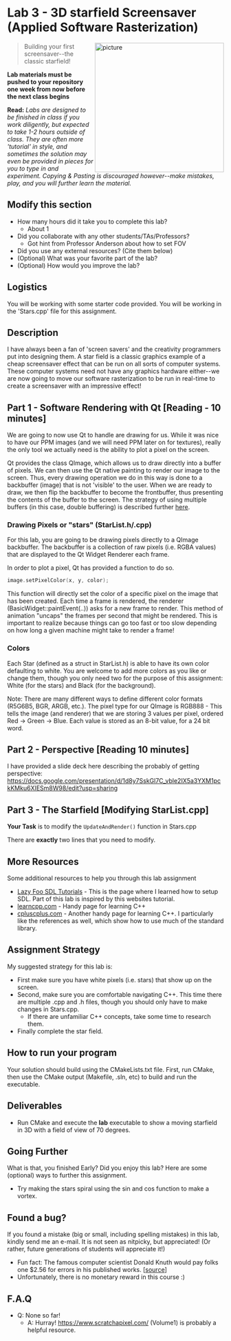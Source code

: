 # Lab 3 - 3D starfield Screensaver (Applied Software Rasterization)

<img align="right" src="./media/stars.png" width="300px" alt="picture">


> Building your first screensaver--the classic starfield!

**Lab materials must be pushed to your repository one week from now before the next class begins**

**Read:** *Labs are designed to be finished in class if you work diligently, but expected to take 1-2 hours outside of class. They are often more 'tutorial' in style, and sometimes the solution may even be provided in pieces for you to type in and experiment. Copying & Pasting is discouraged however--make mistakes, play, and you will further learn the material.*

## Modify this section

- How many hours did it take you to complete this lab?
  - About 1
- Did you collaborate with any other students/TAs/Professors?
  - Got hint from Professor Anderson about how to set FOV
- Did you use any external resources? (Cite them below)
- (Optional) What was your favorite part of the lab?
- (Optional) How would you improve the lab?

## Logistics

You will be working with some starter code provided. You will be working in the 'Stars.cpp' file for this assignment.

## Description

I have always been a fan of 'screen savers' and the creativity programmers put into designing them. A star field is a classic graphics example of a cheap screensaver effect that can be run on all sorts of computer systems. These computer systems need not have any graphics hardware either--we are now going to move our software rasterization to be run in real-time to create a screensaver with an impressive effect!

## Part 1 - Software Rendering with Qt [Reading - 10 minutes]

We are going to now use Qt to handle are drawing for us. While it was nice to have our PPM images (and we will need PPM later on for textures), really the only tool we actually need is the ability to plot a pixel on the screen.

Qt provides the class QImage, which allows us to draw directly into a
buffer of pixels.  We can then use the Qt native painting to render
our image to the screen.  Thus, every drawing operation we do in this
way is done to a backbuffer (image) that is not 'visible' to the
user. When we are ready to draw, we then flip the backbuffer to become
the frontbuffer, thus presenting the contents of the buffer to the
screen. The strategy of using multiple buffers (in this case, double
buffering) is described further
[here](https://wiki.osdev.org/Double_Buffering).

### Drawing Pixels or "stars" (StarList.h/.cpp)

For this lab, you are going to be drawing pixels directly to a QImage backbuffer. The backbuffer is a collection of raw pixels (i.e. RGBA values) that are displayed to the Qt Widget Renderer each frame.

In order to plot a pixel, Qt has provided a function to do so.

```cpp
image.setPixelColor(x, y, color);
```

This function will directly set the color of a specific pixel on the image that has been created. Each time a frame is rendered, the renderer (BasicWidget::paintEvent(..)) asks for a new frame to render.  This method of animation "uncaps" the frames per second that might be rendered.  This is important to realize because things can go too fast or too slow depending on how long a given machine might take to render a frame!


### Colors 

Each Star (defined as a struct in StarList.h) is able to have its own color defaulting to white. You are welcome to add more colors as you like or change them, though you only need two for the purpose of this assignment: White (for the stars) and Black (for the background).

Note: There are many different ways to define different color formats (R5G6B5, BGR, ARGB, etc.). The pixel type for our QImage is RGB888 - This tells the image (and renderer) that we are storing 3 values per pixel, ordered Red -> Green -> Blue.  Each value is stored as an 8-bit value, for a 24 bit word. 

## Part 2 - Perspective [Reading 10 minutes]

I have provided a slide deck here describing the probably of getting perspective: https://docs.google.com/presentation/d/1d8y7SskGl7C_vble2IX5a3YXM1pckKMku6XIESm8W98/edit?usp=sharing

## Part 3 - The Starfield [Modifying StarList.cpp]

**Your Task** is to modify the `UpdateAndRender()` function in Stars.cpp

There are **exactly** two lines that you need to modify.

## More Resources

Some additional resources to help you through this lab assignment

- [Lazy Foo SDL Tutorials](http://lazyfoo.net/tutorials/SDL/)
	  - This is the page where I learned how to setup SDL. Part of this lab is inspired by this websites tutorial.
- [learncpp.com](https://www.learncpp.com/)
	  - Handy page for learning C++
- [cpluscplus.com](http://www.cplusplus.com/)
	  - Another handy page for learning C++. I particularly like the references as well, which show how to use much of the standard library.

## Assignment Strategy

My suggested strategy for this lab is:

- First make sure you have white pixels (i.e. stars) that show up on the screen.
- Second, make sure you are comfortable navigating C++. This time there are multiple .cpp and .h files, though you should only have to make changes in Stars.cpp.
	- If there are unfamiliar C++ concepts, take some time to research them.
- Finally complete the star field.


## How to run your program

Your solution should build using the CMakeLists.txt file.  First, run CMake, then use the CMake output (Makefile, .sln, etc) to build and run the executable.

## Deliverables

- Run CMake and execute the **lab** executable to show a moving starfield in 3D with a field of view of 70 degrees.
 
## Going Further

What is that, you finished Early? Did you enjoy this lab? Here are some (optional) ways to further this assignment.

- Try making the stars spiral using the sin and cos function to make a vortex.

## Found a bug?

If you found a mistake (big or small, including spelling mistakes) in this lab, kindly send me an e-mail. It is not seen as nitpicky, but appreciated! (Or rather, future generations of students will appreciate it!)

- Fun fact: The famous computer scientist Donald Knuth would pay folks one $2.56 for errors in his published works. [[source](https://en.wikipedia.org/wiki/Knuth_reward_check)]
- Unfortunately, there is no monetary reward in this course :)

## F.A.Q

- Q: None so far!
	- A: Hurray! https://www.scratchapixel.com/ (Volume1) is probably a helpful resource.